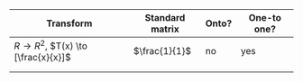 | Transform                               | Standard matrix | Onto? | One-to one? |
| --------------------------------------- | --------------- | ----- | ----------- |
| $R \to R^{2}$, $T(x) \to [\frac{x}{x}]$ | $\frac{1}{1}$   | no    | yes         |
|                                         |                 |       |             |
|                                         |                 |       |             |
